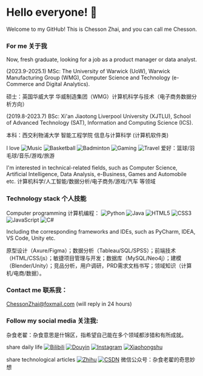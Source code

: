 # Hello everyone! 👋

Welcome to my GitHub! This is Chesson Zhai, and you can call me Chesson. 

### For me 关于我
Now, fresh graduate, looking for a job as a product manager or data analyst. 

(2023.9-2025.1) MSc: The University of Warwick (UoW), Warwick Manufacturing Group (WMG), Computer Science and Technology (e-Commerce and Digital Analytics). 

硕士：英国华威大学 华威制造集团（WMG）计算机科学与技术（电子商务数据分析方向）

(2019.8-2023.7) BSc: Xi'an Jiaotong Liverpool University (XJTLU), School of Advanced Technology (SAT), Information and Computing Science (ICS).

本科：西交利物浦大学 智能工程学院 信息与计算科学 (计算机软件类)

I love
![Music](https://img.shields.io/badge/-Music-FFD700?style=flat-square&logo=music&logoColor=white)
![Basketball](https://img.shields.io/badge/-Basketball-orange?style=flat-square&logo=sports&logoColor=white)
![Badminton](https://img.shields.io/badge/-Badminton-00BFFF?style=flat-square&logo=sports&logoColor=white)
![Gaming](https://img.shields.io/badge/-Games-9C27B0?style=flat-square&logo=gamepad&logoColor=white)
![Travel](https://img.shields.io/badge/-Travel-008000?style=flat-square&logo=airplane&logoColor=white)
爱好：篮球/羽毛球/音乐/游戏/旅游

I'm interested in technical-related fields, such as Computer Science, Artificial Intelligence, Data Analysis, e-Business, Games and Automobile etc. 
计算机科学/人工智能/数据分析/电子商务/游戏/汽车 等领域



### Technology stack 个人技能

Computer programming 计算机编程：
![Python](https://img.shields.io/badge/-Python-3776AB?style=flat-square&logo=python&logoColor=white)
![Java](https://img.shields.io/badge/-Java-007396?style=flat-square&logo=java&logoColor=white)
![HTML5](https://img.shields.io/badge/-HTML5-E34F26?style=flat-square&logo=html5&logoColor=white)
![CSS3](https://img.shields.io/badge/-CSS3-1572B6?style=flat-square&logo=css3)
![JavaScript](https://img.shields.io/badge/-JavaScript-F7DF1E?style=flat-square&logo=javascript&logoColor=black)
![C#](https://img.shields.io/badge/-C%23-239120?style=flat-square&logo=csharp&logoColor=white)

Including the corresponding frameworks and IDEs, such as PyCharm, IDEA, VS Code, Unity etc.


原型设计（Axure/Figma）；数据分析（Tableau/SQL/SPSS）；前端技术（HTML/CSS/js）；敏捷项目管理与开发；数据库（MySQL/Neo4j）；建模（Blender/Unity）；竞品分析，用户调研，PRD需求文档书写；领域知识（计算机/电商/数据）。

### Contact me 联系我：
ChessonZhai@foxmail.com (will reply in 24 hours)

### Follow my social media 关注我:

杂食老翟：杂食意思是什锦区，指希望自己能在多个领域都涉猎和有所成就。

share daily life
[![Bilibili](https://img.shields.io/badge/Bilibili-杂食老翟-00A1D6?style=flat-square&logo=bilibili)](https://space.bilibili.com/474510573)
[![Douyin](https://img.shields.io/badge/Douyin-杂食老翟-FF4500?style=flat-square&logo=tiktok)](https://www.douyin.com/user/MS4wLjABAAAA8SxbTCoahDB29M1MRL-1rOiPUAS96E49CSg3pHRUxd8)
[![Instagram](https://img.shields.io/badge/Instagram-%40chessonzhai-E4405F?style=flat-square&logo=instagram)](https://www.instagram.com/chessonzhai/)
[![Xiaohongshu](https://img.shields.io/badge/小红书-杂食老翟-FF4500?style=flat-square&logo=xiaohongshu)](https://www.xiaohongshu.com/user/profile/5d1ef4940000000010039a38)

share technological articles
[![Zhihu](https://img.shields.io/badge/知乎-杂食老翟-0084FF?style=flat-square)](https://www.zhihu.com/people/za-shi-lao-di)
[![CSDN](https://img.shields.io/badge/CSDN-杂食老翟-red?style=flat-square&logo=blog&logoColor=white)](https://blog.csdn.net/ChuanxinZhai?spm=1010.2135.3001.5343)
微信公众号：杂食老翟的奇思妙想


